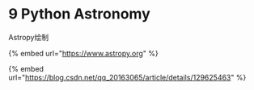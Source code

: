 # 9 Python Astronomy

Astropy绘制

{% embed url="https://www.astropy.org" %}

{% embed url="https://blog.csdn.net/qq_20163065/article/details/129625463" %}





